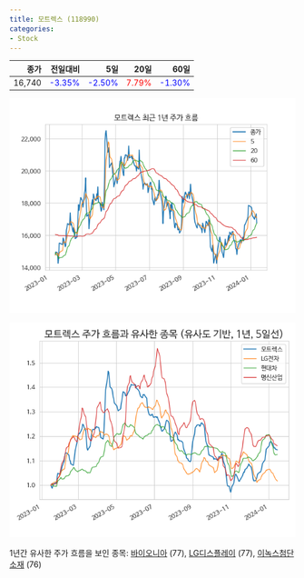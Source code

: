 ```yaml
---
title: 모트렉스 (118990)
categories:
- Stock
---
```


|종가|전일대비|5일|20일|60일|
|---:|-------:|--:|---:|---:|
|16,740|<span style="color: blue">-3.35%</span>|<span style="color: blue">-2.50%</span>|<span style="color: red">7.79%</span>|<span style="color: blue">-1.30%</span>|


<!-- more -->

![118990](/assets/images/stock/118990.png)

![118990](/assets/images/stock/118990_sim.png)

1년간 유사한 주가 흐름을 보인 종목:
[바이오니아](/stock/064550/) (77),
[LG디스플레이](/stock/034220/) (77),
[이녹스첨단소재](/stock/272290/) (76)